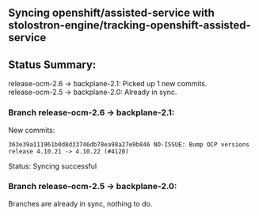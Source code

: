 ## Syncing openshift/assisted-service with stolostron-engine/tracking-openshift-assisted-service

## Status Summary:

release-ocm-2.6 -> backplane-2.1: Picked up 1 new commits.  
release-ocm-2.5 -> backplane-2.0: Already in sync.  

### Branch release-ocm-2.6 -> backplane-2.1:

New commits:

```
363e39a111961b0d8d33746db78ea98a27e9b846 NO-ISSUE: Bump OCP versions release 4.10.21 -> 4.10.22 (#4120)
```

Status: Syncing successful

### Branch release-ocm-2.5 -> backplane-2.0:

Branches are already in sync, nothing to do.
